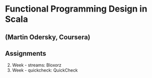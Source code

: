# Functional Programming Design in Scala
## (Martin Odersky, Coursera)
## Assignments


2.  Week - streams: Bloxorz
3.  Week - quickcheck: QuickCheck

